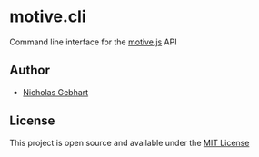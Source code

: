 # motive.cli

Command line interface for the [motive.js](https://github.com/gebhartn/motive.js) API

## Author

- [Nicholas Gebhart](https://nicholasgebhart.com)

## License
This project is open source and available under the [MIT License](/LICENSE)
